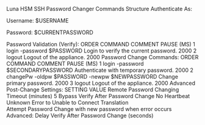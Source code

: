 Luna HSM SSH Password Changer Commands Structure
Authenticate As:

Username: $USERNAME

Password: $CURRENTPASSWORD

Password Validation (Verify):
ORDER	COMMAND	COMMENT	PAUSE (MS)
1	login -password $PASSWORD	Login to verify the current password.	2000
2	logout	Logout of the appliance.	2000
Password Change Commands:
ORDER	COMMAND	COMMENT	PAUSE (MS)
1	login -password $SECONDARYPASSWORD	Authenticate with temporary password.	2000
2	changePw -oldpw $PASSWORD -newpw $NEWPASSWORD	Change primary password.	2000
3	logout	Logout of the appliance.	2000
Advanced Post-Change Settings:
SETTING	VALUE
Remote Password Changing Timeout (minutes)	5
Bypass Verify After Password Change	No
Heartbeat Unknown Error to Unable to Connect Translation	
Attempt Password Change with new password when error occurs	
Advanced: Delay Verify After Password Change (seconds)
